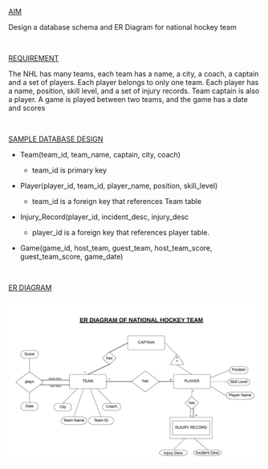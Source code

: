 <u> AIM </u>

Design a database schema and ER Diagram for national hockey team

<br>

<u> REQUIREMENT </u>

The NHL has many teams, each team has a name, a city, a coach, a captain and a set of players. Each player belongs to only one team. Each player has a name, position, skill level, and a set of injury records. Team captain is also a player. A game is played between two teams, and the game has a date and scores 

<br>

<u> SAMPLE DATABASE DESIGN </u>

* Team(team_id, team_name, captain, city, coach)
    * team_id is primary key

* Player(player_id, team_id, player_name, position, skill_level) 
    * team_id is a foreign key that references Team table

* Injury_Record(player_id, incident_desc, injury_desc
    * player_id is a foreign key that references player table.

* Game(game_id, host_team, guest_team, host_team_score, guest_team_score, game_date)

<br>

<u> ER DIAGRAM </u>

![ER DIAGRAM](NHL_ER_DIAGRAM.png)